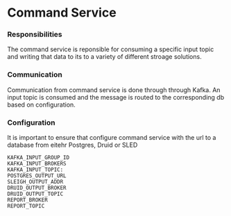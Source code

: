 # Command Service

### Responsibilities

The command service is reponsible for consuming a specific input topic and writing that data to its to a variety of different stroage solutions. 

### Communication

Communication from command service is done through through Kafka. An input topic is consumed and the message is routed to the corresponding db based on configuration. 


### Configuration

It is important to ensure that configure command service with the url to a database from eitehr Postgres, Druid or SLED

```
KAFKA_INPUT_GROUP_ID
KAFKA_INPUT_BROKERS
KAFKA_INPUT_TOPIC: 
POSTGRES_OUTPUT_URL
SLEIGH_OUTPUT_ADDR
DRUID_OUTPUT_BROKER
DRUID_OUTPUT_TOPIC
REPORT_BROKER
REPORT_TOPIC
```
